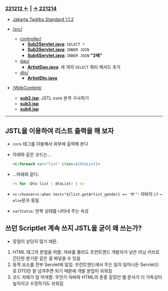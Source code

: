 ﻿### [221212 ←](/221205-_JSP/221212/) | [→ 221214](/221205-_JSP/221214/)

- [Jakarta Taglibs Standard 1.1.2](http://archive.apache.org/dist/jakarta/taglibs/standard/binaries/jakarta-taglibs-standard-1.1.2.zip)

- [/src/](/221205-_JSP/221213/jspstudy56/kadeServlet/src/)
    - [controller/](/221205-_JSP/221213/jspstudy56/kadeServlet/src/controller/)
        - [**Sub2Servlet.java**](/221205-_JSP/221213/jspstudy56/kadeServlet/src/controller/Sub2Servlet.java): `SELECT *`
        - [**Sub3Servlet.java**](/221205-_JSP/221213/jspstudy56/kadeServlet/src/controller/Sub3Servlet.java): `INNER JOIN`
        - [**Sub4Servlet.java**](/221205-_JSP/221213/jspstudy56/kadeServlet/src/controller/Sub4Servlet.java): `INNER JOIN` **"2배"**
    - [dao/](/221205-_JSP/221213/jspstudy56/kadeServlet/src/dao/)
        - [**ArtistDao.java**](/221205-_JSP/221213/jspstudy56/kadeServlet/src/dao/ArtistDao.java): 세 개의 `SELECT` 쿼리 메서드 추가
    - [dto/](/221205-_JSP/221213/jspstudy56/kadeServlet/src/dto/)
        - [**ArtistDto.java**](/221205-_JSP/221213/jspstudy56/kadeServlet/src/dto/ArtistDto.java)
- [/WebContent/](/221205-_JSP/221213/jspstudy56/kadeServlet/WebContent/)
    - [**sub2.jsp**](/221205-_JSP/221213/jspstudy56/kadeServlet/WebContent/sub2.jsp): JSTL core 본격 구사하기
    - [**sub3.jsp**](/221205-_JSP/221213/jspstudy56/kadeServlet/WebContent/sub3.jsp)
    - [**sub4.jsp**](/221205-_JSP/221213/jspstudy56/kadeServlet/WebContent/sub4.jsp)

---

## JSTL을 이용하여 리스트 출력을 해 보자

- `core` 태그를 이용해서 외부에 출력해 본다
- 아래와 같은 코드는...

    ```html
    <c:foreach var="list" items=${dtoList}>
    ```

- ...아래와 같다.

    ```jsp
    <% for (Dto list : dtoList) { %>
    ```

- `<c:choose><c:when test="${list.getArtist_gender} == 'M'"`: 자바의 `if` ~ `else`문과 동일
- `varStatus`: 반복 상태를 나타내 주는 속성

## 쓰던 Scriptlet 계속 쓰지 JSTL을 굳이 왜 쓰는가? 

- 장점이 상당히 많기 때문.

1. HTML 태그의 문법을 따름: 자바를 몰라도 프런트엔드 개발자가 낮은 러닝 커브로 간단한 분기문 같은 걸 짜넣을 수 있음
1. 동적 요소를 전부 Servlet에 일임: 프런트엔드에서 무슨 일이 일어나든 Servlet으로 DTO만 잘 넘겨주면 되기 때문에 개발 분업이 쉬워짐
1. 코드 자체가 덜 어색함: 무언가 자바와 HTML의 혼종 같았던 웹 문서가 더 가독성이 높아지고 수정하기도 쉬워짐